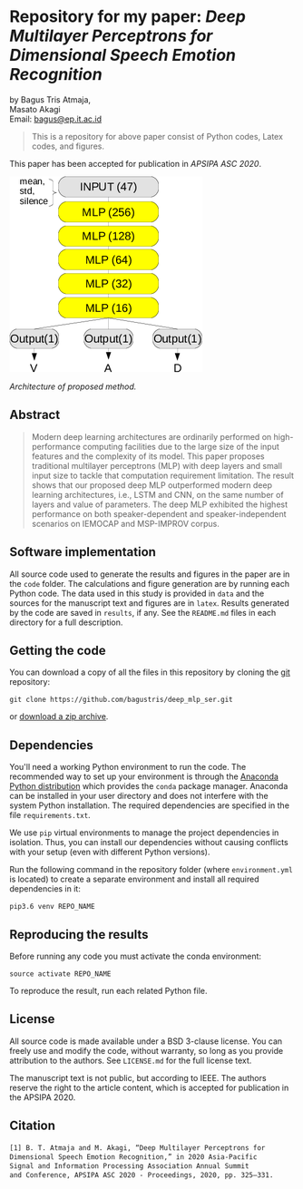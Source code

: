 # Repository for my paper: *Deep Multilayer Perceptrons for Dimensional Speech Emotion Recognition*

by
Bagus Tris Atmaja,    
Masato Akagi  
Email: bagus@ep.it.ac.id

> This is a repository for above paper consist of 
> Python codes, Latex codes, and figures.

This paper has been accepted for publication in *APSIPA ASC 2020*.

![](fig/deep_mlp.png)

*Architecture of proposed method.*


## Abstract

> Modern deep learning architectures are ordinarily
performed on high-performance computing facilities due to the
large size of the input features and the complexity of its model.
This paper proposes traditional multilayer perceptrons (MLP)
with deep layers and small input size to tackle that computation
requirement limitation. The result shows that our proposed deep
MLP outperformed modern deep learning architectures, i.e.,
LSTM and CNN, on the same number of layers and value of
parameters. The deep MLP exhibited the highest performance
on both speaker-dependent and speaker-independent scenarios
on IEMOCAP and MSP-IMPROV corpus.


## Software implementation


All source code used to generate the results and figures in the paper are in
the `code` folder.
The calculations and figure generation are by 
running each Python code.
The data used in this study is provided in `data` and the sources for the
manuscript text and figures are in `latex`.
Results generated by the code are saved in `results`, if any.
See the `README.md` files in each directory for a full description.


## Getting the code

You can download a copy of all the files in this repository by cloning the
[git](https://git-scm.com/) repository:

    git clone https://github.com/bagustris/deep_mlp_ser.git

or [download a zip archive](https://github.com/bagustris/deep_mlp_ser).



## Dependencies

You'll need a working Python environment to run the code.
The recommended way to set up your environment is through the
[Anaconda Python distribution](https://www.anaconda.com/download/) which
provides the `conda` package manager.
Anaconda can be installed in your user directory and does not interfere with
the system Python installation.
The required dependencies are specified in the file `requirements.txt`.

We use `pip` virtual environments to manage the project dependencies in
isolation.
Thus, you can install our dependencies without causing conflicts with your
setup (even with different Python versions).

Run the following command in the repository folder (where `environment.yml`
is located) to create a separate environment and install all required
dependencies in it:

    pip3.6 venv REPO_NAME


## Reproducing the results

Before running any code you must activate the conda environment:

    source activate REPO_NAME

To reproduce the result, run each related Python file.  


## License

All source code is made available under a BSD 3-clause license. You can freely
use and modify the code, without warranty, so long as you provide attribution
to the authors. See `LICENSE.md` for the full license text.

The manuscript text is not public, but according to IEEE. The authors reserve the right to the
article content, which is accepted for publication in the
APSIPA 2020.


## Citation
```
[1] B. T. Atmaja and M. Akagi, “Deep Multilayer Perceptrons for 
Dimensional Speech Emotion Recognition,” in 2020 Asia-Pacific 
Signal and Information Processing Association Annual Summit 
and Conference, APSIPA ASC 2020 - Proceedings, 2020, pp. 325–331.
```

